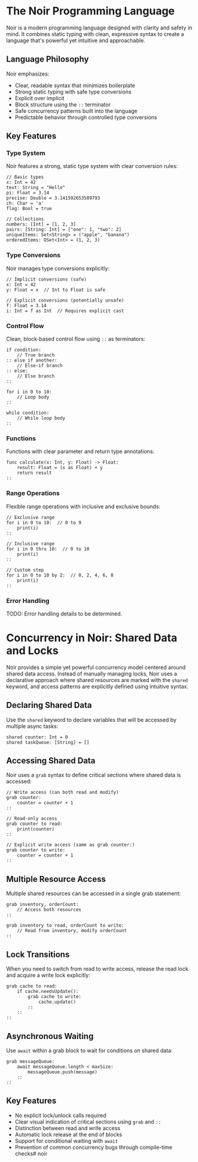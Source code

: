 
# The Noir Programming Language

Noir is a modern programming language designed with clarity and safety in mind. It combines static typing with clean, expressive syntax to create a language that's powerful yet intuitive and approachable.

## Language Philosophy

Noir emphasizes:
- Clear, readable syntax that minimizes boilerplate
- Strong static typing with safe type conversions
- Explicit over implicit
- Block structure using the `::` terminator
- Safe concurrency patterns built into the language
- Predictable behavior through controlled type conversions

## Key Features

### Type System

Noir features a strong, static type system with clear conversion rules:

```noir
// Basic types
x: Int = 42
text: String = "Hello"
pi: Float = 3.14
precise: Double = 3.141592653589793
ch: Char = 'a'
flag: Bool = true

// Collections
numbers: [Int] = [1, 2, 3]
pairs: [String: Int] = ["one": 1, "two": 2]
uniqueItems: Set<String> = ("apple", "banana")
orderedItems: OSet<Int> = (1, 2, 3)
```

### Type Conversions

Noir manages type conversions explicitly:

```noir
// Implicit conversions (safe)
x: Int = 42
y: Float = x  // Int to Float is safe

// Explicit conversions (potentially unsafe)
f: Float = 3.14
i: Int = f as Int  // Requires explicit cast
```

### Control Flow

Clean, block-based control flow using `::` as terminators:

```noir
if condition:
    // True branch
:: else if another:
    // Else-if branch
:: else:
    // Else branch
::

for i in 0 to 10:
    // Loop body
::

while condition:
    // While loop body
::
```

### Functions

Functions with clear parameter and return type annotations:

```noir
func calculate(x: Int, y: Float) -> Float:
    result: Float = (x as Float) + y
    return result
::
```

### Range Operations

Flexible range operations with inclusive and exclusive bounds:

```noir
// Exclusive range
for i in 0 to 10:  // 0 to 9
    print(i)
::

// Inclusive range
for i in 0 thru 10:  // 0 to 10
    print(i)
::

// Custom step
for i in 0 to 10 by 2:  // 0, 2, 4, 6, 8
    print(i)
::
```

### Error Handling

TODO: Error handling details to be determined.


# Concurrency in Noir: Shared Data and Locks

Noir provides a simple yet powerful concurrency model centered around shared data access. Instead of manually managing locks, Noir uses a declarative approach where shared resources are marked with the `shared` keyword, and access patterns are explicitly defined using intuitive syntax.

## Declaring Shared Data

Use the `shared` keyword to declare variables that will be accessed by multiple async tasks:

```noir
shared counter: Int = 0
shared taskQueue: [String] = []
```

## Accessing Shared Data

Noir uses a `grab` syntax to define critical sections where shared data is accessed:

```noir
// Write access (can both read and modify)
grab counter:
    counter = counter + 1
::

// Read-only access
grab counter to read:
    print(counter)
::

// Explicit write access (same as grab counter:)
grab counter to write:
    counter = counter + 1
::
```

## Multiple Resource Access

Multiple shared resources can be accessed in a single grab statement:

```noir
grab inventory, orderCount:
    // Access both resources
::

grab inventory to read, orderCount to write:
    // Read from inventory, modify orderCount
::
```

## Lock Transitions

When you need to switch from read to write access, release the read lock and acquire a write lock explicitly:

```noir
grab cache to read:
    if cache.needsUpdate():
        grab cache to write:
            cache.update()
        ::
    ::
::
```

## Asynchronous Waiting

Use `await` within a grab block to wait for conditions on shared data:

```noir
grab messageQueue:
    await messageQueue.length < maxSize:
        messageQueue.push(message)
    ::
::
```

## Key Features

- No explicit lock/unlock calls required
- Clear visual indication of critical sections using `grab` and `::`
- Distinction between read and write access
- Automatic lock release at the end of blocks
- Support for conditional waiting with `await`
- Prevention of common concurrency bugs through compile-time checks# noir
